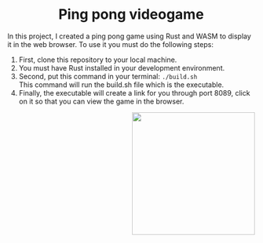<h1 align="center">Ping pong videogame</h1>
<div>
  <p>
    In this project, I created a ping pong game using Rust and WASM to display it in the web browser. To use it you must do the following steps:
  <ol>
    <li>First, clone this repository to your local machine.</li>
    <li>You must have Rust installed in your development environment.</li>
    <li>Second, put this command in your terminal: <code>./build.sh</code></li> This command will run the build.sh file which is the executable.
    <li>Finally, the executable will create a link for you through port 8089, click on it so that you can view the game in the browser.</li>
  </ol>
  </p>
  </div>
  <p>
  <img src="https://media2.giphy.com/media/l41lIvPtFdU3cLQjK/200w.webp?cid=ecf05e47e0kumfbt41ke8hg01rzcsll2glpaxq5y4ufh8v9j&rid=200w.webp&ct=g" align="right" width="250">
</p>
